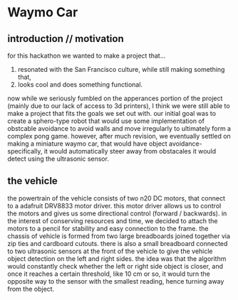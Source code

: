 # Waymo Car

## introduction // motivation

for this hackathon we wanted to make a project that...
1. resonated with the San Francisco culture, while still making something that,
2. looks cool and does something functional.

now while we seriously fumbled on the apperances portion of the project (mainly due to our lack of access to 3d printers), I think we were still able to make a project that fits the goals we set out with. our initial goal was to create a sphero-type robot that would use some implementation of obstcable avoidance to avoid walls and move irregularly to ultimately form a complex pong game. however, after much revision, we eventually settled on making a miniature waymo car, that would have object avoidance- specifically, it would automatically steer away from obstacales it would detect using the ultrasonic sensor.

## the vehicle
the powertrain of the vehicle consists of two n20 DC motors, that connect to a adafruit DRV8833 motor driver. this motor driver allows us to control the motors and gives us some directional control (forward / backwards). in the interest of conserving resources and time, we decided to attach the motors to a pencil for stability and easy connection to the frame. the chassis of vehicle is formed from two large breadboards joined together via zip ties and cardboard cutouts. there is also a small breadboard connected to two ultrasonic sensors at the front of the vehicle to give the vehicle object detection on the left and right sides. the idea was that the algorithm would constantly check whether the left or right side object is closer, and once it reaches a certain threshold, like 10 cm or so, it would turn the opposite way to the sensor with the smallest reading, hence turning away from the object. 
